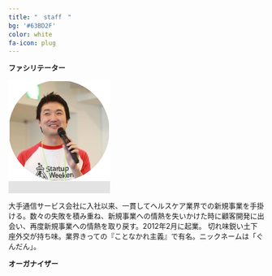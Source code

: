 ```yaml
---
title: "　staff　"
bg: '#63BD2F'
color: white
fa-icon: plug
---
```


**ファシリテーター**

<span class="fa-stack subtlecircle" style="font-size:100px; background:rgba(0,0,0,0.1)">
  <img src="/img/ishihara.png">
</span>


大手通信サービス会社に入社以来、一貫してヘルスケア業界での新規事業を手掛ける。数々の失敗を積み重ね、新規事業への情熱を失いかけた時に顧客開発に出会い、再度新規事業への情熱を取り戻す。2012年2月に起業。
切れ味鋭い土下座外交が持ち味。業界きっての『ことなかれ主義』で有名。ニックネームは「ぐんだん」。

**オーガナイザー**

<span class="fa-stack subtlecircle" style="font-size:100px; background:rgba(0,0,0,0.1)">
<a href="https://www.facebook.com/startupweekendyokohama">
  <i class="fa fa-facebook-square fa-stack-1x text-navy"></i>
  </a>
</span>
<span class="fa-stack subtlecircle" style="font-size:100px; background:rgba(0,0,0,0.1)">
<a href="https://www.facebook.com/startupweekendyokohama">
  <i class="fa fa-facebook-square fa-stack-1x text-navy"></i>
  </a>
</span>
<span class="fa-stack subtlecircle" style="font-size:100px; background:rgba(0,0,0,0.1)">
<a href="https://www.facebook.com/startupweekendyokohama">
  <i class="fa fa-facebook-square fa-stack-1x text-navy"></i>
  </a>
</span>



